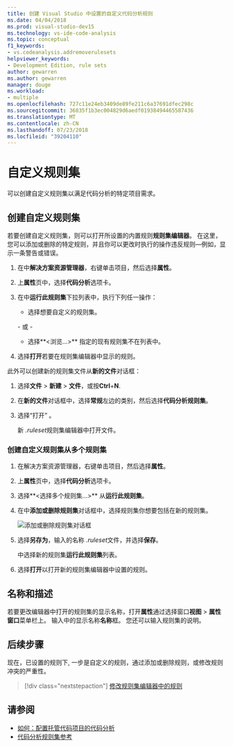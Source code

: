 ```yaml
---
title: 创建 Visual Studio 中设置的自定义代码分析规则
ms.date: 04/04/2018
ms.prod: visual-studio-dev15
ms.technology: vs-ide-code-analysis
ms.topic: conceptual
f1_keywords:
- vs.codeanalysis.addremoverulesets
helpviewer_keywords:
- Development Edition, rule sets
author: gewarren
ms.author: gewarren
manager: douge
ms.workload:
- multiple
ms.openlocfilehash: 727c11e24eb3409de89fe211c6a37691dfec298c
ms.sourcegitcommit: 36835f1b3ec004829d6aedf01938494465587436
ms.translationtype: MT
ms.contentlocale: zh-CN
ms.lasthandoff: 07/23/2018
ms.locfileid: "39204110"
---
```

# <a name="customize-a-rule-set"></a>自定义规则集

可以创建自定义规则集以满足代码分析的特定项目需求。

## <a name="create-a-custom-rule-set"></a>创建自定义规则集

若要创建自定义规则集，则可以打开所设置的内置规则**规则集编辑器**。 在这里，您可以添加或删除的特定规则，并且你可以更改时执行的操作违反规则&mdash;例如，显示一条警告或错误。

1. 在中**解决方案资源管理器**，右键单击项目，然后选择**属性**。

2. 上**属性**页中，选择**代码分析**选项卡。

3. 在中**运行此规则集**下拉列表中，执行下列任一操作：

    - 选择想要自定义的规则集。

     \- 或 -

    - 选择**\<浏览...>** 指定的现有规则集不在列表中。

4. 选择**打开**若要在规则集编辑器中显示的规则。

此外可以创建新的规则集文件从**新的文件**对话框：

1. 选择**文件** > **新建** > **文件**，或按**Ctrl**+**N**.

2. 在**新的文件**对话框中，选择**常规**左边的类别，然后选择**代码分析规则集**。

3. 选择“打开” 。

   新 *.ruleset*规则集编辑器中打开文件。

### <a name="create-a-custom-rule-set-from-multiple-rule-sets"></a>创建自定义规则集从多个规则集

1. 在解决方案资源管理器，右键单击项目，然后选择**属性**。

2. 上**属性**页中，选择**代码分析**选项卡。

3. 选择**\<选择多个规则集...>** 从**运行此规则集**。

4. 在中**添加或删除规则集**对话框中，选择规则集你想要包括在新的规则集。

   ![添加或删除规则集对话框](media/add-remove-rule-sets.png)

5. 选择**另存为**，输入的名称 *.ruleset*文件，并选择**保存**。

   中选择新的规则集**运行此规则集**列表。

6. 选择**打开**以打开新的规则集编辑器中设置的规则。

## <a name="name-and-description"></a>名称和描述

若要更改编辑器中打开的规则集的显示名称，打开**属性**通过选择窗口**视图** > **属性窗口**菜单栏上。 输入中的显示名称**名称**框。 您还可以输入规则集的说明。

## <a name="next-steps"></a>后续步骤

现在，已设置的规则下, 一步是自定义的规则，通过添加或删除规则，或修改规则冲突的严重性。

> [!div class="nextstepaction"]
> [修改规则集编辑器中的规则](../code-quality/working-in-the-code-analysis-rule-set-editor.md)

## <a name="see-also"></a>请参阅

- [如何：配置托管代码项目的代码分析](../code-quality/how-to-configure-code-analysis-for-a-managed-code-project.md)
- [代码分析规则集参考](../code-quality/rule-set-reference.md)